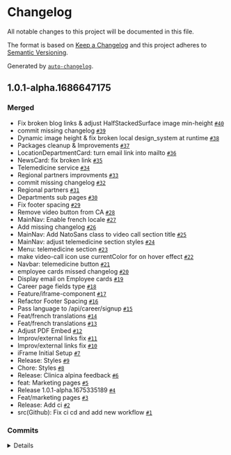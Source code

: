 # Changelog

All notable changes to this project will be documented in this file.

The format is based on [Keep a Changelog](https://keepachangelog.com/en/1.0.0/)
and this project adheres to [Semantic Versioning](https://semver.org/spec/v2.0.0.html).

Generated by [`auto-changelog`](https://github.com/CookPete/auto-changelog).

## 1.0.1-alpha.1686647175

### Merged

- Fix broken blog links & adjust HalfStackedSurface image min-height [`#40`](https://github.com/somethingcreative-agency/vettrust-design_system/pull/40)
- commit missing changelog [`#39`](https://github.com/somethingcreative-agency/vettrust-design_system/pull/39)
- Dynamic image height & fix broken local design_system at runtime [`#38`](https://github.com/somethingcreative-agency/vettrust-design_system/pull/38)
- Packages cleanup & Improvements [`#37`](https://github.com/somethingcreative-agency/vettrust-design_system/pull/37)
- LocationDepartmentCard: turn email link into mailto  [`#36`](https://github.com/somethingcreative-agency/vettrust-design_system/pull/36)
- NewsCard: fix broken link [`#35`](https://github.com/somethingcreative-agency/vettrust-design_system/pull/35)
- Telemedicine service [`#34`](https://github.com/somethingcreative-agency/vettrust-design_system/pull/34)
- Regional partners improvments [`#33`](https://github.com/somethingcreative-agency/vettrust-design_system/pull/33)
- commit missing changelog [`#32`](https://github.com/somethingcreative-agency/vettrust-design_system/pull/32)
- Regional partners [`#31`](https://github.com/somethingcreative-agency/vettrust-design_system/pull/31)
- Departments sub pages [`#30`](https://github.com/somethingcreative-agency/vettrust-design_system/pull/30)
- Fix footer spacing [`#29`](https://github.com/somethingcreative-agency/vettrust-design_system/pull/29)
- Remove video button from CA [`#28`](https://github.com/somethingcreative-agency/vettrust-design_system/pull/28)
- MainNav: Enable french locale [`#27`](https://github.com/somethingcreative-agency/vettrust-design_system/pull/27)
- Add missing changelog [`#26`](https://github.com/somethingcreative-agency/vettrust-design_system/pull/26)
- MainNav: Add NatoSans class to video call section title [`#25`](https://github.com/somethingcreative-agency/vettrust-design_system/pull/25)
- MainNav: adjust telemedicine section styles [`#24`](https://github.com/somethingcreative-agency/vettrust-design_system/pull/24)
- Menu: telemedicine section [`#23`](https://github.com/somethingcreative-agency/vettrust-design_system/pull/23)
- make video-call icon use currentColor for on hover effect [`#22`](https://github.com/somethingcreative-agency/vettrust-design_system/pull/22)
- Navbar: telemedicine button [`#21`](https://github.com/somethingcreative-agency/vettrust-design_system/pull/21)
- employee cards missed changelog [`#20`](https://github.com/somethingcreative-agency/vettrust-design_system/pull/20)
- Display email on Employee cards [`#19`](https://github.com/somethingcreative-agency/vettrust-design_system/pull/19)
- Career page fields type [`#18`](https://github.com/somethingcreative-agency/vettrust-design_system/pull/18)
- Feature/iframe-component [`#17`](https://github.com/somethingcreative-agency/vettrust-design_system/pull/17)
- Refactor Footer Spacing [`#16`](https://github.com/somethingcreative-agency/vettrust-design_system/pull/16)
- Pass language to /api/career/signup [`#15`](https://github.com/somethingcreative-agency/vettrust-design_system/pull/15)
- Feat/french translations [`#14`](https://github.com/somethingcreative-agency/vettrust-design_system/pull/14)
- Feat/french translations [`#13`](https://github.com/somethingcreative-agency/vettrust-design_system/pull/13)
- Adjust PDF Embed [`#12`](https://github.com/somethingcreative-agency/vettrust-design_system/pull/12)
- Improv/external links fix [`#11`](https://github.com/somethingcreative-agency/vettrust-design_system/pull/11)
- Improv/external links fix [`#10`](https://github.com/somethingcreative-agency/vettrust-design_system/pull/10)
- iFrame Initial Setup [`#7`](https://github.com/somethingcreative-agency/vettrust-design_system/pull/7)
- Release: Styles [`#9`](https://github.com/somethingcreative-agency/vettrust-design_system/pull/9)
- Chore: Styles [`#8`](https://github.com/somethingcreative-agency/vettrust-design_system/pull/8)
- Release: Clinica alpina feedback [`#6`](https://github.com/somethingcreative-agency/vettrust-design_system/pull/6)
- feat: Marketing pages [`#5`](https://github.com/somethingcreative-agency/vettrust-design_system/pull/5)
- Release 1.0.1-alpha.1675335189 [`#4`](https://github.com/somethingcreative-agency/vettrust-design_system/pull/4)
- Feat/marketing pages [`#3`](https://github.com/somethingcreative-agency/vettrust-design_system/pull/3)
- Release: Add ci [`#2`](https://github.com/somethingcreative-agency/vettrust-design_system/pull/2)
- src(Github): Fix ci cd and add new workflow [`#1`](https://github.com/somethingcreative-agency/vettrust-design_system/pull/1)

### Commits
<details>

- src(App): Add components structure [`096dc7a`](https://github.com/somethingcreative-agency/vettrust-design_system/commit/096dc7a7bb79a4622ecb6db5325343e62c2dd29d)
- src(App): add components definitions [`42f9688`](https://github.com/somethingcreative-agency/vettrust-design_system/commit/42f9688221d97e469a989db381a7fbda124f21ad)
- src(App): Remove dist from the source [`67f9150`](https://github.com/somethingcreative-agency/vettrust-design_system/commit/67f9150fd761187026df05b8ad8be6d297cf96cb)
- Delete examples folder [`bd3f852`](https://github.com/somethingcreative-agency/vettrust-design_system/commit/bd3f8526631048fad53e8215cd52b1c010b1df9a)
- Bump react, react-dom, react-scripts [`a974fe7`](https://github.com/somethingcreative-agency/vettrust-design_system/commit/a974fe7edaf0d711e334304723af430d3658964d)
- Remove react-scripts, install and use html-react-parser for types [`e8e8212`](https://github.com/somethingcreative-agency/vettrust-design_system/commit/e8e821297d75f2c99053804724b4ed9c00f1e93a)
- src(App): feedback feb 13, 2023 [`62ee2bc`](https://github.com/somethingcreative-agency/vettrust-design_system/commit/62ee2bcae7eefcef04ccc9fa4aebbbceadbaee4b)
- src(App): Complete components integration in vettrust.ch [`9b18487`](https://github.com/somethingcreative-agency/vettrust-design_system/commit/9b1848709068beaf8faa9017842e2b46780f24cb)
- src(App): add marketting pages fixes [`d494779`](https://github.com/somethingcreative-agency/vettrust-design_system/commit/d4947799f63cc397fa69239da4adf73d9b94fe4c)
- Uninstall testing-library packages [`b1636fb`](https://github.com/somethingcreative-agency/vettrust-design_system/commit/b1636fbcd0d3dcbe6039e2becdf9bc44897982ac)
- src(App): French locale feedback [`d6f2193`](https://github.com/somethingcreative-agency/vettrust-design_system/commit/d6f2193a3d1dc6899cc0e5d1a18eaaf467300f59)
- src(ClinicaAlpina): Address feedback [`44a9751`](https://github.com/somethingcreative-agency/vettrust-design_system/commit/44a975116100dce91f2cd6d2ccd707eeef06b18e)
- Remove emotion packages [`bea6e78`](https://github.com/somethingcreative-agency/vettrust-design_system/commit/bea6e78ea2938cfc69a48084a358f50db496d258)
- re-installing emotion packages [`a67a83e`](https://github.com/somethingcreative-agency/vettrust-design_system/commit/a67a83e94f07d3bdc64c607046b5f6642b10d0cb)
- src(App): Complete french translation [`f97442b`](https://github.com/somethingcreative-agency/vettrust-design_system/commit/f97442b780063aef109f112a10f5bae541b4be1c)
- Uninstall @types/jest [`d404b8d`](https://github.com/somethingcreative-agency/vettrust-design_system/commit/d404b8dee17f3bce44a73bad1aaabfc6f0e96d88)
- Seperate Iframe Component [`800d79e`](https://github.com/somethingcreative-agency/vettrust-design_system/commit/800d79e678613f35b0af180e999cd9089faf97d2)
- Remove react-html-parser and it's types package [`aae1a00`](https://github.com/somethingcreative-agency/vettrust-design_system/commit/aae1a0026f5c763a9886abc7d747a0aac0441701)
- src(ClinicaAlpina): Address feedback [`29f42f0`](https://github.com/somethingcreative-agency/vettrust-design_system/commit/29f42f00b4d2e91ba2842fcbdf36e82b9adaeb1c)
- src(Github): Unify all ci jobs [`bd357ea`](https://github.com/somethingcreative-agency/vettrust-design_system/commit/bd357ea928ee8827b6901ef2f8f99fd34ab6e3f8)
- Navigation: Hide Video consultation button on CA [`3b3f853`](https://github.com/somethingcreative-agency/vettrust-design_system/commit/3b3f853c084df5873e3fdff7db12857e602f88fe)
- Header: Add video consultation button [`0f37343`](https://github.com/somethingcreative-agency/vettrust-design_system/commit/0f373439f1671d713f1c0413382a95cae67ff876)
- src(App): Fix changelog command [`4eaa2bc`](https://github.com/somethingcreative-agency/vettrust-design_system/commit/4eaa2bc0c8021bbe8a4fcfc6b75ed1ac4714679e)
- Footer: Remove pathnamesWithExpandedDisplay [`4d067ea`](https://github.com/somethingcreative-agency/vettrust-design_system/commit/4d067eaf8a4dd4b20b0af6ea707ec1258b44ef07)
- Swap to Button on Mobile [`52389ba`](https://github.com/somethingcreative-agency/vettrust-design_system/commit/52389ba670fc1d7cf9ae44d84d1325600b423afa)
- Header: Hide Video consultation button on CA [`0d9d955`](https://github.com/somethingcreative-agency/vettrust-design_system/commit/0d9d955cbdfed991ed391aaed5b697efeba5e7f0)
- ServiceDetails: Add support for telemedicine service [`b122e88`](https://github.com/somethingcreative-agency/vettrust-design_system/commit/b122e886258dca837c8aabc0319a408efa274a09)
- MainNav: add telemedicine button [`9cd7c2d`](https://github.com/somethingcreative-agency/vettrust-design_system/commit/9cd7c2d52bc2c8fc17fc9e69c51477b7f0ceba22)
- useVtTranslate prop [`e002a95`](https://github.com/somethingcreative-agency/vettrust-design_system/commit/e002a959aafd1c166783565f25a90116bc9d0bdd)
- Add VideoCall icon [`aa7e3e3`](https://github.com/somethingcreative-agency/vettrust-design_system/commit/aa7e3e39b5b2721917cac95e187f1da1b3f64b57)
- EmployeeCard: Display email and certificates [`3bc12be`](https://github.com/somethingcreative-agency/vettrust-design_system/commit/3bc12be08aa122dd55f213ae691310948e37bfd2)
- src(Github): Fix ci job versioning and readme [`e0fb681`](https://github.com/somethingcreative-agency/vettrust-design_system/commit/e0fb681fd0509323eec34c6aa94ebcf6dc23dbc6)
- re-generate changelog with version 1677856152 [`e55e83e`](https://github.com/somethingcreative-agency/vettrust-design_system/commit/e55e83ed434e7131b12a2db2191d95bc22b07cc9)
- changelog [`e28981a`](https://github.com/somethingcreative-agency/vettrust-design_system/commit/e28981a13cb9c3ae205d976c3dc0af2b0e365f4e)
- create version 1677855592 [`526672d`](https://github.com/somethingcreative-agency/vettrust-design_system/commit/526672d8ac06740d75a351b2e5fa0f66e7bb0eec)
- src(Github): Fix ci job [`b6bc1e9`](https://github.com/somethingcreative-agency/vettrust-design_system/commit/b6bc1e9b36838ae670716a12b2678c01f6fe3391)
- EmployeeCard: Improve code quaility [`8b94819`](https://github.com/somethingcreative-agency/vettrust-design_system/commit/8b948197a2b1e56850e1dbbbb3cb3e56ff5c0230)
- src(App): remove external links for CA [`c51ab6c`](https://github.com/somethingcreative-agency/vettrust-design_system/commit/c51ab6c29b7f624352af8b5278e89c5a142e3e74)
- Bump @types/react to 18.2.9 [`7b0e8d2`](https://github.com/somethingcreative-agency/vettrust-design_system/commit/7b0e8d29b0132348f4e416bc1d1ec63fce452245)
- change log [`785d276`](https://github.com/somethingcreative-agency/vettrust-design_system/commit/785d276371774bbd0c79dd1661b73ca3f20e630e)
- changelog [`b1024a0`](https://github.com/somethingcreative-agency/vettrust-design_system/commit/b1024a054ce514822c03fc748c8e7d221ef65fc1)
- UserCard: display email on version: [`ee585fa`](https://github.com/somethingcreative-agency/vettrust-design_system/commit/ee585fa41f561ad0fc9afe1a7b9d2665a22e3e20)
- changelog [`54084fb`](https://github.com/somethingcreative-agency/vettrust-design_system/commit/54084fb93013fd0d76bdb6107263b5a9d15958e9)
- Changelog command [`623c2c5`](https://github.com/somethingcreative-agency/vettrust-design_system/commit/623c2c5e35592e082efea31f95d1f64252cf18a3)
- TeamMemberCard: Display email [`3133712`](https://github.com/somethingcreative-agency/vettrust-design_system/commit/3133712f7e2f3fe2ba8217b3fa78d9514ebff78e)
- BottomFooterContainer: Add extra space for floating design [`8f15b78`](https://github.com/somethingcreative-agency/vettrust-design_system/commit/8f15b780c330a49f45c7d8e7cf19fa93bce65549)
- changelog [`b10b4be`](https://github.com/somethingcreative-agency/vettrust-design_system/commit/b10b4be4fbc057af64dc61dd6281d920825cba6c)
- Update changelog [`d11941f`](https://github.com/somethingcreative-agency/vettrust-design_system/commit/d11941f2c0920ef6ee7f7a11f05915e3146a26d2)
- changelog [`fbddca8`](https://github.com/somethingcreative-agency/vettrust-design_system/commit/fbddca868b0fbf46f7930ec0a14528296f7a6c5f)
- src(App): Fix ci [`6946952`](https://github.com/somethingcreative-agency/vettrust-design_system/commit/694695295762bf4c15ad98c320f35434b50872e2)
- changelog [`d0360c6`](https://github.com/somethingcreative-agency/vettrust-design_system/commit/d0360c6a0d1f2ad3f64a57d7963c7bd6d86b8d0f)
- changelog [`3ead7eb`](https://github.com/somethingcreative-agency/vettrust-design_system/commit/3ead7ebe9bb22a5b7257bba8086d9114d260ef71)
- changelog [`0ab3b76`](https://github.com/somethingcreative-agency/vettrust-design_system/commit/0ab3b76e84287da80548a9eec1fd1266384e33d7)
- Add changelog [`89cbd97`](https://github.com/somethingcreative-agency/vettrust-design_system/commit/89cbd97106edcd553499211923b311c1f8145af0)
- CfCollectionPartner: Add CfCollectionRegionalPartnerType [`6051285`](https://github.com/somethingcreative-agency/vettrust-design_system/commit/60512854efbda3f9a8a34d0788b7fc71d122cfed)
- changelog [`ed8fff3`](https://github.com/somethingcreative-agency/vettrust-design_system/commit/ed8fff364ae0ea34eeffb7148497bc4041bb691b)
- change log [`e65af89`](https://github.com/somethingcreative-agency/vettrust-design_system/commit/e65af8968d86b3c8fd035aadc49fec59474483d7)
- src(Marketing): add emergecy pages fix [`644c928`](https://github.com/somethingcreative-agency/vettrust-design_system/commit/644c928cfd7edc8fd7f6a721be53cd8cef7576f5)
- NewsCard: use Link instead of &lt;a&gt; tag [`950f2d3`](https://github.com/somethingcreative-agency/vettrust-design_system/commit/950f2d3725a2dbaadba246e3ce3a4b198a476e54)
- changelog [`ea2dc35`](https://github.com/somethingcreative-agency/vettrust-design_system/commit/ea2dc35e81da1bb2a1587711fce2985aedec4ce5)
- changelog [`ec8185e`](https://github.com/somethingcreative-agency/vettrust-design_system/commit/ec8185ea2ed9bb0be5d8970aa799492237ef35d3)
- changelog [`4916924`](https://github.com/somethingcreative-agency/vettrust-design_system/commit/4916924dc938fa0b3bbd6fb10e4684174daed1a1)
- changelog [`a3dc615`](https://github.com/somethingcreative-agency/vettrust-design_system/commit/a3dc615544387a736cd7bc8dce27bf7043469375)
- Changelog [`5e77911`](https://github.com/somethingcreative-agency/vettrust-design_system/commit/5e77911d88297ea2d3d2c509f9d7fd22a3737a9c)
- CFPageCareer: Add new fields for coffee chat [`b3ff2bc`](https://github.com/somethingcreative-agency/vettrust-design_system/commit/b3ff2bccceb6f2d7867aeea5a686919dbb93b7eb)
- Changelog [`ad78a6c`](https://github.com/somethingcreative-agency/vettrust-design_system/commit/ad78a6caf7271c59a65d3e1a1fbd4db94fc7df1d)
- changelog [`1fe19c7`](https://github.com/somethingcreative-agency/vettrust-design_system/commit/1fe19c7ba6edcdc505ddedddb12a45c42ae11994)
- changelog [`858c336`](https://github.com/somethingcreative-agency/vettrust-design_system/commit/858c33637a55a76bd7c2cebfb2c0ba482346387f)
- changelog [`12f6882`](https://github.com/somethingcreative-agency/vettrust-design_system/commit/12f6882190700d22254aa5de6c2d8f413b1e2e5d)
- changelog [`f212fe8`](https://github.com/somethingcreative-agency/vettrust-design_system/commit/f212fe83f9916c6dfa336b113dff7ea6bcd0ba76)
- NewsCard: Fix broken link [`b868bd4`](https://github.com/somethingcreative-agency/vettrust-design_system/commit/b868bd43f270d1e24ba5e16c8ccb2bf6de0e6c4d)
- changelog [`9cd6a69`](https://github.com/somethingcreative-agency/vettrust-design_system/commit/9cd6a699971867701fb3042d267da05e349403a9)
- MainNav: Enable French Locale [`c131f75`](https://github.com/somethingcreative-agency/vettrust-design_system/commit/c131f759801151aaee21562ade73407fdc9034c6)
- changelog [`65d59d9`](https://github.com/somethingcreative-agency/vettrust-design_system/commit/65d59d9f655066b3664c1dcf72ecaa0e52b7802e)
- changelog [`700305a`](https://github.com/somethingcreative-agency/vettrust-design_system/commit/700305a8d1194ee67f4c03d73aca3a13b8843142)
- TeamMemberCard:  link target="_blank" [`3818b36`](https://github.com/somethingcreative-agency/vettrust-design_system/commit/3818b363ddafcaae8a540dbdbbf3481caf5f49ca)
- UserCard: link target="_blank" [`48f800b`](https://github.com/somethingcreative-agency/vettrust-design_system/commit/48f800b3cbfb314a84b0f1f4aed9d214a4e6a550)
- Exporting Component [`cbc4949`](https://github.com/somethingcreative-agency/vettrust-design_system/commit/cbc4949f6547cc8a6d623e5e5c022b1ee1c39f9a)
- changelog [`fcabc8c`](https://github.com/somethingcreative-agency/vettrust-design_system/commit/fcabc8cd55e9feb274f367e4b99bebc96d1bbffa)
- changelog [`211afc8`](https://github.com/somethingcreative-agency/vettrust-design_system/commit/211afc854654db5b0ff473f13a918dca38ebabb8)
- changelog [`5d0d1cb`](https://github.com/somethingcreative-agency/vettrust-design_system/commit/5d0d1cb35b1356346e1e562b0c9f4cea3b1260ef)
- Change log [`620dbbd`](https://github.com/somethingcreative-agency/vettrust-design_system/commit/620dbbdece7945a70bd9f0a63d818ade2a9fd2b2)
- src: changelog [`168314f`](https://github.com/somethingcreative-agency/vettrust-design_system/commit/168314fe8f69df8f2ccc707fd3a0b5abbf929f1b)
- src(Github): Fix git config in ci [`c6a33e8`](https://github.com/somethingcreative-agency/vettrust-design_system/commit/c6a33e8ad003a60ecaaa16e45d53414accef4f3b)
- LocationDepartmentCard: open mailto in newtab [`17029e0`](https://github.com/somethingcreative-agency/vettrust-design_system/commit/17029e0fa6aa8a7e79f01dd0752057d6f051371d)
- LocationDepartmentCard: Make email link mailto [`ae57ff9`](https://github.com/somethingcreative-agency/vettrust-design_system/commit/ae57ff9ce8453c6ba892ed39bc93bf92ad0a55e7)
- Change log [`fe6edd2`](https://github.com/somethingcreative-agency/vettrust-design_system/commit/fe6edd2d83c51aa6192b265519a86206264cc638)
- CareerSignUpModal: pass language to /api/career/signup [`fa8a5ee`](https://github.com/somethingcreative-agency/vettrust-design_system/commit/fa8a5ee3318e5508eb79c31cea9a512173f2a01e)
- changelog [`3ed6cc4`](https://github.com/somethingcreative-agency/vettrust-design_system/commit/3ed6cc43e52f1a9e7e403da80c1226c6d575f021)
- Add useVtTranslate [`9ead96e`](https://github.com/somethingcreative-agency/vettrust-design_system/commit/9ead96e54930a8d827c9489a1c30303e3ed1dbf7)
- Adding View PDF Translation [`1050a31`](https://github.com/somethingcreative-agency/vettrust-design_system/commit/1050a31cf2046278f2cb3dec5d7c84704c39717b)
- changelog [`c6509be`](https://github.com/somethingcreative-agency/vettrust-design_system/commit/c6509be3bfdef4eac45fd065094f071792a80daa)
- StackedHalfSurface: Make image stretch to full height [`ed01f57`](https://github.com/somethingcreative-agency/vettrust-design_system/commit/ed01f57a83d5c7625194520a51e718cbef5f763b)
- practiceModal: filter out telemedicine [`ddcebce`](https://github.com/somethingcreative-agency/vettrust-design_system/commit/ddcebcee83c29d8aa34a3f12059049f055c5a2b2)
- CFCollectionLocation: use CfCollectionRegionalPartnerType [`50b10b5`](https://github.com/somethingcreative-agency/vettrust-design_system/commit/50b10b5d36b8ac7a75c11424a67b949c4a3a8988)
- LocationNavigation: Hide OurPartners button if location doesn't have partner [`7407b3f`](https://github.com/somethingcreative-agency/vettrust-design_system/commit/7407b3fc24f61ac52f42fe955df413f175dc35ef)
- MainNav: Adjust telemediecne section style [`11346ea`](https://github.com/somethingcreative-agency/vettrust-design_system/commit/11346eaf2978901bada23051b87e70ab285e4063)
- make video-call icon use currentColor [`7fa9220`](https://github.com/somethingcreative-agency/vettrust-design_system/commit/7fa9220451c04b4cc62a9e473acbd23900bd8953)
- src(Github): fix workflow dispatch [`444cf33`](https://github.com/somethingcreative-agency/vettrust-design_system/commit/444cf33cac038fbea00c91f26e80b84e5720aaf0)
- src(Github): Remove build step from build workflow [`58614b9`](https://github.com/somethingcreative-agency/vettrust-design_system/commit/58614b95221e5d483e8a051c8e5ddff013a0fbe1)
- EmployeeCard: Decrease email font size [`8c37d09`](https://github.com/somethingcreative-agency/vettrust-design_system/commit/8c37d093b14d337b09a7672c7cee26fa5770a6df)
- src(App): Add a few exports [`5a289a6`](https://github.com/somethingcreative-agency/vettrust-design_system/commit/5a289a69ea6f1757232d7d3c6bbd4712a090d1f3)
- StackHalfSurface: adding padding to content section [`89c3d83`](https://github.com/somethingcreative-agency/vettrust-design_system/commit/89c3d832742e2b91432887f1b8bdb4cfd36e8ca1)
- NewsCard: Include locale for /news [`5b35d09`](https://github.com/somethingcreative-agency/vettrust-design_system/commit/5b35d09f0a46d6651d2b505af2f02856627b2e1d)
- StackHalfSurface: change min-h of image to 16rem [`2205816`](https://github.com/somethingcreative-agency/vettrust-design_system/commit/2205816f2977452d4e130df203866c0a0c21671e)
- Bump peerDependencies to react 18 [`afe09f9`](https://github.com/somethingcreative-agency/vettrust-design_system/commit/afe09f9500d388004feb2d1dcb5fc9981eaf9879)
- CFCollectionLocation: Add optional field partners [`d62f0b6`](https://github.com/somethingcreative-agency/vettrust-design_system/commit/d62f0b6103fe29d9f66d934ad170df135b1b8a21)
- BottomFooterContainer: Add margin Top [`e97afac`](https://github.com/somethingcreative-agency/vettrust-design_system/commit/e97afac0a00b0db7a5e87b13448d937a58ea7642)
- Footer: Add margin top [`de7131d`](https://github.com/somethingcreative-agency/vettrust-design_system/commit/de7131d160827cad3cd1116a8f4f99756b0a876b)
- Header: change modal to VESTORIA_WIDGET [`83d550e`](https://github.com/somethingcreative-agency/vettrust-design_system/commit/83d550eff603ce703977d9d83370d92ffb07786b)
- EmplyeeCard: Increase Image width and height [`7d8aa32`](https://github.com/somethingcreative-agency/vettrust-design_system/commit/7d8aa32ded933900fd8e3165458c1fbb2a1c09c1)
- TeamMemberCard: Decrease email font size [`ee65673`](https://github.com/somethingcreative-agency/vettrust-design_system/commit/ee65673985fa8363f30587255c7ada9c882c27b2)
- src(Location): fix external links [`e80ec18`](https://github.com/somethingcreative-agency/vettrust-design_system/commit/e80ec18355df79f96cd61922fc88c7b3a5209744)
- src(Github): add new access token [`dce86a3`](https://github.com/somethingcreative-agency/vettrust-design_system/commit/dce86a37129e4b066459c569f922573fb2ce9504)
- src(Github): Split commit push btween main and develop [`cfa155c`](https://github.com/somethingcreative-agency/vettrust-design_system/commit/cfa155c9d20c30d647901e5c910bdaf345ae8014)
- src(Github): Fix version in main ci [`86c95cd`](https://github.com/somethingcreative-agency/vettrust-design_system/commit/86c95cd7375117742d474a44fea31be97df2e6e0)
- CfCollectionServiceGroup: add isTelemedicine field [`0faeb65`](https://github.com/somethingcreative-agency/vettrust-design_system/commit/0faeb657a1cd004f2e63a347f1eea4eca558ef3e)
- CfCollectionPartner: remove global from PartnerFields [`3731c55`](https://github.com/somethingcreative-agency/vettrust-design_system/commit/3731c5558202645b4f058641468631224258af39)
- CfCollectionPartner: add global field [`ba51426`](https://github.com/somethingcreative-agency/vettrust-design_system/commit/ba5142689a575b6bcfd54d00489f03705ff42766)
- CFCollectionDepartment: Add storyblokPageSlug field [`7831104`](https://github.com/somethingcreative-agency/vettrust-design_system/commit/7831104bab8889d54cf67dda078445384d03b679)

</details>
